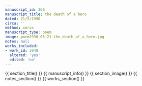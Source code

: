 ```yaml
---
manuscript_id: 366
manuscript_title: the death of a hero
dated: 21/5/1990
circa: ''
method: xerox
manuscript_type: poem
image: poem1990-05-21-the_death_of_a_hero.jpg
notes: null
works_included:
- work_id: 3048
  altered: 'yes'
  edited: 'no'
---
```


{{ section_title() }}
{{ manuscript_info() }}
{{ section_image() }}
{{ notes_section() }}
{{ works_section() }}
